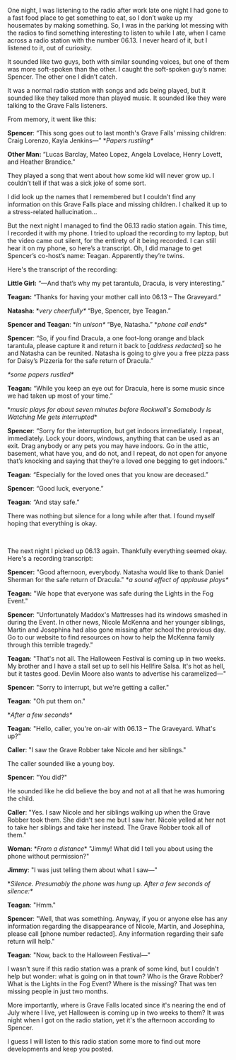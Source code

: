 One night, I was listening to the radio after work late one night I had gone to a fast food place to get something to eat, so I don’t wake up my housemates by making something. So, I was in the parking lot messing with the radios to find something interesting to listen to while I ate, when I came across a radio station with the number 06.13. I never heard of it, but I listened to it, out of curiosity.

It sounded like two guys, both with similar sounding voices, but one of them was more soft-spoken than the other. I caught the soft-spoken guy’s name: Spencer. The other one I didn’t catch.

It was a normal radio station with songs and ads being played, but it sounded like they talked more than played music. It sounded like they were talking to the Grave Falls listeners.

From memory, it went like this:

**Spencer**: “This song goes out to last month's Grave Falls’ missing children: Craig Lorenzo, Kayla Jenkins—” \**Papers rustling\**

**Other Man:** “Lucas Barclay, Mateo Lopez, Angela Lovelace, Henry Lovett, and Heather Brandice.”

They played a song that went about how some kid will never grow up. I couldn’t tell if that was a sick joke of some sort.

I did look up the names that I remembered but I couldn’t find any information on this Grave Falls place and missing children. I chalked it up to a stress-related hallucination…

But the next night I managed to find the 06.13 radio station again. This time, I recorded it with my phone. I tried to upload the recording to my laptop, but the video came out silent, for the entirety of it being recorded. I can still hear it on my phone, so here’s a transcript. Oh, I did manage to get Spencer’s co-host’s name: Teagan. Apparently they’re twins.

Here's the transcript of the recording:

**Little Girl:** “—And that’s why my pet tarantula, Dracula, is very interesting.”

**Teagan:** “Thanks for having your mother call into 06.13 – The Graveyard.”

**Natasha**: \**very cheerfully\** “Bye, Spencer, bye Teagan.”

**Spencer and Teagan**: \**in unison\** “Bye, Natasha.” \**phone call ends\**

**Spencer**: “So, if you find Dracula, a one foot-long orange and black tarantula, please capture it and return it back to \[*address redacted*\] so he and Natasha can be reunited. Natasha is going to give you a free pizza pass for Daisy’s Pizzeria for the safe return of Dracula.”

*\*some papers rustled\**

**Teagan:** “While you keep an eye out for Dracula, here is some music since we had taken up most of your time.”

\**music plays for about seven minutes before Rockwell's Somebody Is Watching Me gets interrupted*\*

**Spencer**: “Sorry for the interruption, but get indoors immediately. I repeat, immediately. Lock your doors, windows, anything that can be used as an exit. Drag anybody or any pets you may have indoors. Go in the attic, basement, what have you, and do not, and I repeat, do not open for anyone that’s knocking and saying that they’re a loved one begging to get indoors.”

**Teagan**: “Especially for the loved ones that you know are deceased.”

**Spencer**: “Good luck, everyone.”

**Teagan**: “And stay safe.”

There was nothing but silence for a long while after that. I found myself hoping that everything is okay.

&#x200B;

​The next night I picked up 06.13 again. Thankfully everything seemed okay. Here's a recording transcript:

**Spencer:** "Good afternoon, everybody. Natasha would like to thank Daniel Sherman for the safe return of Dracula." \**a sound effect of applause plays\**

**Teagan:** "We hope that everyone was safe during the Lights in the Fog Event."

**Spencer**: "Unfortunately Maddox's Mattresses had its windows smashed in during the Event. In other news, Nicole McKenna and her younger siblings, Martin and Josephina had also gone missing after school the previous day. Go to our website to find resources on how to help the McKenna family through this terrible tragedy."

**Teagan**: "That's not all. The Halloween Festival is coming up in two weeks. My brother and I have a stall set up to sell his Hellfire Salsa. It's hot as hell, but it tastes good. Devlin Moore also wants to advertise his caramelized—"

**Spencer**: "Sorry to interrupt, but we're getting a caller."

**Teagan**: "Oh put them on."

\**After a few seconds\**

**Teagan**: "Hello, caller, you're on-air with 06.13 – The Graveyard. What's up?"

**Caller**: "I saw the Grave Robber take Nicole and her siblings."

The caller sounded like a young boy.

**Spencer**: "You did?"

He sounded like he did believe the boy and not at all that he was humoring the child.

**Caller**: "Yes. I saw Nicole and her siblings walking up when the Grave Robber took them. She didn't see me but I saw her. Nicole yelled at her not to take her siblings and take her instead. The Grave Robber took all of them."

**Woman**: \**From a distance*\* "Jimmy! What did I tell you about using the phone without permission?"

**Jimmy**: "I was just telling them about what I saw—"

\**Silence. Presumably the phone was hung up. After a few seconds of silence:\**

**Teagan**: "Hmm."

**Spencer**: "Well, that was something. Anyway, if you or anyone else has any information regarding the disappearance of Nicole, Martin, and Josephina, please call \[phone number redacted\]. Any information regarding their safe return will help."

**Teagan**: "Now, back to the Halloween Festival—"

I wasn't sure if this radio station was a prank of some kind, but I couldn't help but wonder: what is going on in that town? Who is the Grave Robber? What is the Lights in the Fog Event? Where is the missing? That was ten missing people in just two months.

More importantly, where is Grave Falls located since it's nearing the end of July where I live, yet Halloween is coming up in two weeks to them? It was night when I got on the radio station, yet it's the afternoon according to Spencer.

I guess I will listen to this radio station some more to find out more developments and keep you posted.
